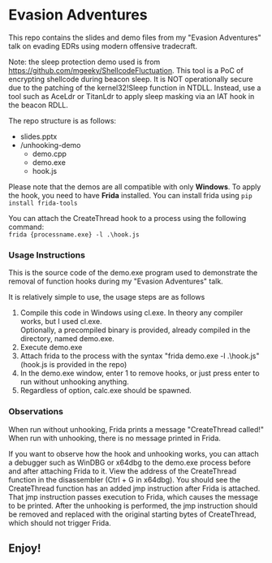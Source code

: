 # Evasion Adventures
This repo contains the slides and demo files from my "Evasion Adventures" talk on evading EDRs using modern offensive tradecraft.
  
Note: the sleep protection demo used is from https://github.com/mgeeky/ShellcodeFluctuation. This tool is a PoC of encrypting shellcode during beacon sleep. It is NOT operationally secure due to the patching of the kernel32!Sleep function in NTDLL. Instead, use a tool such as AceLdr or TitanLdr to apply sleep masking via an IAT hook in the beacon RDLL.
  
The repo structure is as follows:
- slides.pptx
- /unhooking-demo
    - demo.cpp
    - demo.exe
    - hook.js

Please note that the demos are all compatible with only **Windows**. To apply the hook, you need to have **Frida** installed. You can install frida using ```pip install frida-tools```
  
You can attach the CreateThread hook to a process using the following command:  
```frida {processname.exe} -l .\hook.js```
  
### Usage Instructions
This is the source code of the demo.exe program used to demonstrate the removal of
function hooks during my "Evasion Adventures" talk. 

It is relatively simple to use, the usage steps are as follows
1. Compile this code in Windows using cl.exe. In theory any compiler works, but I used cl.exe.  
Optionally, a precompiled binary is provided, already compiled in the directory, named demo.exe.
2. Execute demo.exe
3. Attach frida to the process with the syntax "frida demo.exe -l .\hook.js" (hook.js is provided in the repo)
4. In the demo.exe window, enter 1 to remove hooks, or just press enter to run without unhooking anything.
5. Regardless of option, calc.exe should be spawned.

### Observations

When run without unhooking, Frida prints a message "CreateThread called!"
When run with unhooking, there is no message printed in Frida.

If you want to observe how the hook and unhooking works, you can attach a debugger such as WinDBG or x64dbg to the
demo.exe process before and after attaching Frida to it. View the address of the CreateThread function in the disassembler
(Ctrl + G in x64dbg). You should see the CreateThread function has an added jmp instruction after Frida is attached. That jmp instruction
passes execution to Frida, which causes the message to be printed. After the unhooking is performed, the jmp instruction should
be removed and replaced with the original starting bytes of CreateThread, which should not trigger Frida.
## Enjoy!
